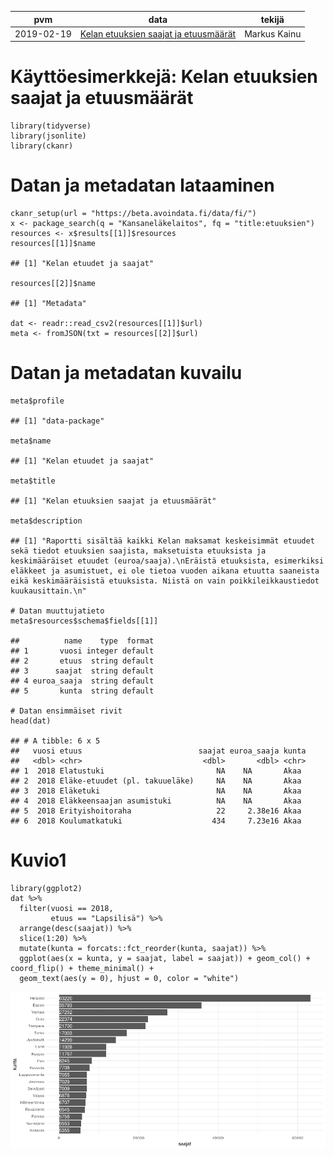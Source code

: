 <table>
<thead>
<tr class="header">
<th>pvm</th>
<th>data</th>
<th>tekijä</th>
</tr>
</thead>
<tbody>
<tr class="odd">
<td>2019-02-19</td>
<td><a href="https://beta.avoindata.fi/data/fi/dataset/kelan-etuudet-ja-saajat">Kelan etuuksien saajat ja etuusmäärät</a></td>
<td>Markus Kainu</td>
</tr>
</tbody>
</table>

Käyttöesimerkkejä: Kelan etuuksien saajat ja etuusmäärät
========================================================

    library(tidyverse)
    library(jsonlite)
    library(ckanr)

Datan ja metadatan lataaminen
=============================

    ckanr_setup(url = "https://beta.avoindata.fi/data/fi/")
    x <- package_search(q = "Kansaneläkelaitos", fq = "title:etuuksien")
    resources <- x$results[[1]]$resources
    resources[[1]]$name

    ## [1] "Kelan etuudet ja saajat"

    resources[[2]]$name

    ## [1] "Metadata"

    dat <- readr::read_csv2(resources[[1]]$url)
    meta <- fromJSON(txt = resources[[2]]$url)

Datan ja metadatan kuvailu
==========================

    meta$profile

    ## [1] "data-package"

    meta$name

    ## [1] "Kelan etuudet ja saajat"

    meta$title

    ## [1] "Kelan etuuksien saajat ja etuusmäärät"

    meta$description

    ## [1] "Raportti sisältää kaikki Kelan maksamat keskeisimmät etuudet sekä tiedot etuuksien saajista, maksetuista etuuksista ja keskimääräiset etuudet (euroa/saaja).\nEräistä etuuksista, esimerkiksi eläkkeet ja asumistuet, ei ole tietoa vuoden aikana etuutta saaneista eikä keskimääräisistä etuuksista. Niistä on vain poikkileikkaustiedot kuukausittain.\n"

    # Datan muuttujatieto
    meta$resources$schema$fields[[1]]

    ##          name    type  format
    ## 1       vuosi integer default
    ## 2       etuus  string default
    ## 3      saajat  string default
    ## 4 euroa_saaja  string default
    ## 5       kunta  string default

    # Datan ensimmäiset rivit 
    head(dat)

    ## # A tibble: 6 x 5
    ##   vuosi etuus                          saajat euroa_saaja kunta
    ##   <dbl> <chr>                           <dbl>       <dbl> <chr>
    ## 1  2018 Elatustuki                         NA    NA       Akaa 
    ## 2  2018 Eläke-etuudet (pl. takuueläke)     NA    NA       Akaa 
    ## 3  2018 Eläketuki                          NA    NA       Akaa 
    ## 4  2018 Eläkkeensaajan asumistuki          NA    NA       Akaa 
    ## 5  2018 Erityishoitoraha                   22     2.38e16 Akaa 
    ## 6  2018 Koulumatkatuki                    434     7.23e16 Akaa

Kuvio1
======

    library(ggplot2)
    dat %>% 
      filter(vuosi == 2018,
             etuus == "Lapsilisä") %>% 
      arrange(desc(saajat)) %>% 
      slice(1:20) %>% 
      mutate(kunta = forcats::fct_reorder(kunta, saajat)) %>% 
      ggplot(aes(x = kunta, y = saajat, label = saajat)) + geom_col() + coord_flip() + theme_minimal() +
      geom_text(aes(y = 0), hjust = 0, color = "white")

![](../esimerkit/2019-02-18-kelan-etuudet-ja-saajat_files/figure-markdown_strict/kuva1-1.png)
